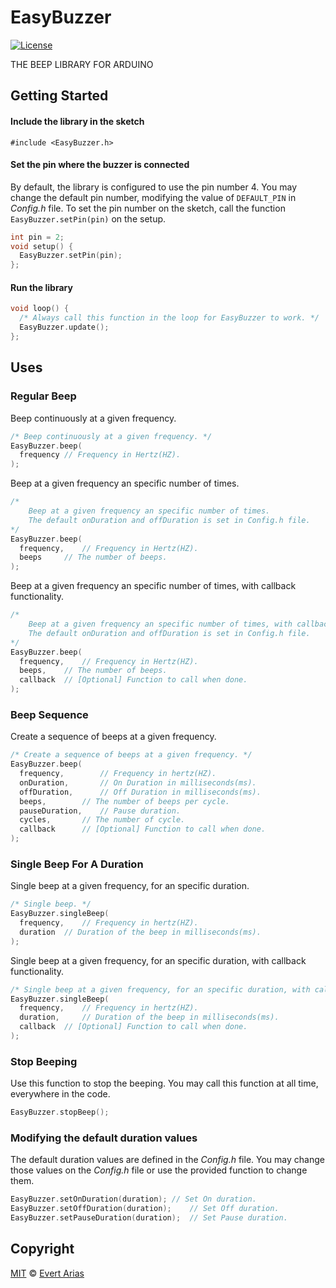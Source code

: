 # EasyBuzzer
[![License](http://img.shields.io/:license-mit-blue.svg)](http://doge.mit-license.org)

THE BEEP LIBRARY FOR ARDUINO

## Getting Started

#### Include the library in the sketch

`#include <EasyBuzzer.h>`

#### Set the pin where the buzzer is connected

By default, the library is configured to use the pin number 4. You may change the default pin number, modifying the value of `DEFAULT_PIN`  in *Config.h* file. To set the pin number on the sketch, call the function `EasyBuzzer.setPin(pin)` on the setup.

```c++
int pin = 2;
void setup() {
  EasyBuzzer.setPin(pin);
};  
```

#### Run the library

``` c++
void loop() {
  /* Always call this function in the loop for EasyBuzzer to work. */
  EasyBuzzer.update();
};
```



## Uses

### Regular Beep

Beep continuously at a given frequency.

```c++
/* Beep continuously at a given frequency. */
EasyBuzzer.beep(
  frequency	// Frequency in Hertz(HZ).
);
```

Beep at a given frequency an specific number of times. 

```c++
/* 
	Beep at a given frequency an specific number of times. 
	The default onDuration and offDuration is set in Config.h file. 
*/
EasyBuzzer.beep(
  frequency,	// Frequency in Hertz(HZ).
  beeps		// The number of beeps.
);
```

Beep at a given frequency an specific number of times, with callback functionality.

```c++
/* 
	Beep at a given frequency an specific number of times, with callback functionality. 
	The default onDuration and offDuration is set in Config.h file.
*/
EasyBuzzer.beep(
  frequency,	// Frequency in Hertz(HZ).
  beeps,	// The number of beeps.
  callback	// [Optional] Function to call when done.
);
```



### Beep Sequence

Create a sequence of beeps at a given frequency. 

```c++
/* Create a sequence of beeps at a given frequency. */
EasyBuzzer.beep(
  frequency,		// Frequency in hertz(HZ).
  onDuration, 		// On Duration in milliseconds(ms).
  offDuration, 		// Off Duration in milliseconds(ms).
  beeps, 		// The number of beeps per cycle.
  pauseDuration, 	// Pause duration.
  cycles, 		// The number of cycle.
  callback		// [Optional] Function to call when done.
);	
```



### Single Beep For A Duration 

Single beep at a given frequency, for an specific duration.

```c++
/* Single beep. */
EasyBuzzer.singleBeep(
  frequency,	// Frequency in hertz(HZ).
  duration	// Duration of the beep in milliseconds(ms).
);
```

Single beep at a given frequency, for an specific duration, with callback functionality.

```c++
/* Single beep at a given frequency, for an specific duration, with callback functionality. */
EasyBuzzer.singleBeep(
  frequency, 	// Frequency in hertz(HZ).
  duration, 	// Duration of the beep in milliseconds(ms).
  callback	// [Optional] Function to call when done.
);
```



### Stop Beeping

Use this function to stop the beeping. You may call this function at all time, everywhere in the code.

```c++
EasyBuzzer.stopBeep();
```



### Modifying the default duration values

The default duration values are defined in the *Config.h* file. You may change those values on the *Config.h* file or use the provided function to change them.

```c++
EasyBuzzer.setOnDuration(duration);	// Set On duration.
EasyBuzzer.setOffDuration(duration);	// Set Off duration.
EasyBuzzer.setPauseDuration(duration);	// Set Pause duration.
```



## Copyright

[MIT](../LICENSE.md) © [Evert Arias](https://evert.ariascode.com/about)
